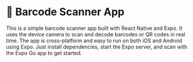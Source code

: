 # 🐢 Barcode Scanner App

This is a simple barcode scanner app built with React Native and Expo. It uses the device camera to scan and decode barcodes or QR codes in real time. The app is cross-platform and easy to run on both iOS and Android using Expo. Just install dependencies, start the Expo server, and scan with the Expo Go app to get started.
